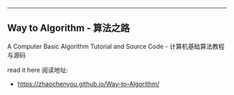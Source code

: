 ----------
## Way to Algorithm - 算法之路

A Computer Basic Algorithm Tutorial and Source Code - 计算机基础算法教程与源码

read it here 阅读地址:
* https://zhaochenyou.github.io/Way-to-Algorithm/
